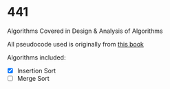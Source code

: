 # 441
Algorithms Covered in Design &amp; Analysis of Algorithms

All pseudocode used is originally from <a href="https://mitpress.mit.edu/books/introduction-algorithms">this book</a>

Algorithms included:

-[x] Insertion Sort
-[ ] Merge Sort
